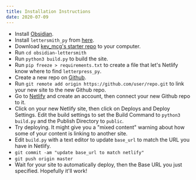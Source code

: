 ```yaml
---
title: Installation Instructions
date: 2020-07-09
---
```


- Install [Obsidian](https://obsidian.md/). 
- Install `lettersmith_py` from [here](https://github.com/gordonbrander/lettersmith_py).
- Download [kev_mcg's starter repo](https://github.com/kmcgillivray/obsidian-lettersmith) to your computer. 
- Run `cd obsidian-lettersmith`
- Run `python3 build.py` to build the site.
- Run `pip freeze > requirements.txt` to create a file that let's Netlify know where to find `letterpress_py`.
- Create a new repo on [Github](https://github.com).
- Run `git remote add origin https://github.com/user/repo.git` to link your new site to the new Github repo.
- Go to [Netlify](https://netlify.com) and create an account, then connect your new Github repo to it.
- Click on your new Netlify site, then click on Deploys and Deploy Settings. Edit the build settings to set the Build Command to `python3 build.py` and the Publish Directory to `public`.
- Try deploying. It might give you a "mixed content" warning about how some of your content is linking to another site.
- Edit `build.py` with a text editor to update `base_url` to match the URL you have in Netlify. 
- `git commit -am "update base_url to match netlify"`
- `git push origin master`
- Wait for your site to automatically deploy, then the Base URL you just specified. Hopefully it'll work!
